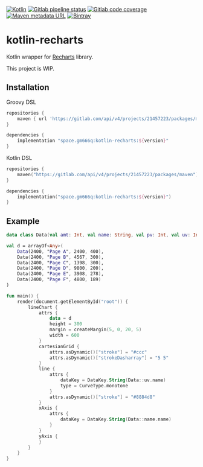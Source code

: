 [![Kotlin](https://img.shields.io/badge/kotlin-1.4.10-blue.svg?logo=kotlin)](http://kotlinlang.org)
[![Gitlab pipeline status](https://img.shields.io/gitlab/pipeline/gm666q/kotlin-recharts/master?logo=gitlab)](https://gitlab.com/gm666q/kotlin-recharts/-/pipelines)
[![Gitlab code coverage](https://img.shields.io/gitlab/coverage/gm666q/kotlin-recharts/master?logo=gitlab)](https://gitlab.com/gm666q/kotlin-recharts/-/pipelines)
[![Maven metadata URL](https://img.shields.io/maven-metadata/v?label=gitlab&logo=gitlab&metadataUrl=https%3A%2F%2Fgitlab.com%2Fapi%2Fv4%2Fprojects%2F21457223%2Fpackages%2Fmaven%2Fspace%2Fgm666q%2Fkotlin-recharts%2Fmaven-metadata.xml)](https://gitlab.com/gm666q/kotlin-recharts/-/packages)
[![Bintray](https://img.shields.io/bintray/v/gm666q/kotlin-recharts/kotlin-recharts?logo=jfrog-bintray)](https://bintray.com/gm666q/kotlin-recharts/kotlin-recharts)

# kotlin-recharts

Kotlin wrapper for [Recharts](http://recharts.org) library.

This project is WIP.

## Installation

Groovy DSL

```groovy
repositories {
    maven { url 'https://gitlab.com/api/v4/projects/21457223/packages/maven' }
}

dependencies {
    implementation "space.gm666q:kotlin-recharts:${version}"
}
```

Kotlin DSL

```kotlin
repositories {
    maven("https://gitlab.com/api/v4/projects/21457223/packages/maven")
}

dependencies {
    implementation("space.gm666q:kotlin-recharts:${version}")
}
```

## Example

```kotlin
data class Data(val amt: Int, val name: String, val pv: Int, val uv: Int)

val d = arrayOf<Any>(
    Data(2400, "Page A", 2400, 400),
    Data(2400, "Page B", 4567, 300),
    Data(2400, "Page C", 1398, 300),
    Data(2400, "Page D", 9800, 200),
    Data(2400, "Page E", 3908, 278),
    Data(2400, "Page F", 4800, 189)
)

fun main() {
    render(document.getElementById("root")) {
        lineChart {
            attrs {
                data = d
                height = 300
                margin = createMargin(5, 0, 20, 5)
                width = 600
            }
            cartesianGrid {
                attrs.asDynamic()["stroke"] = "#ccc"
                attrs.asDynamic()["strokeDasharray"] = "5 5"
            }
            line {
                attrs {
                    dataKey = DataKey.String(Data::uv.name)
                    type = CurveType.monotone
                }
                attrs.asDynamic()["stroke"] = "#8884d8"
            }
            xAxis {
                attrs {
                    dataKey = DataKey.String(Data::name.name)
                }
            }
            yAxis {
            }
        }
    }
}
```
